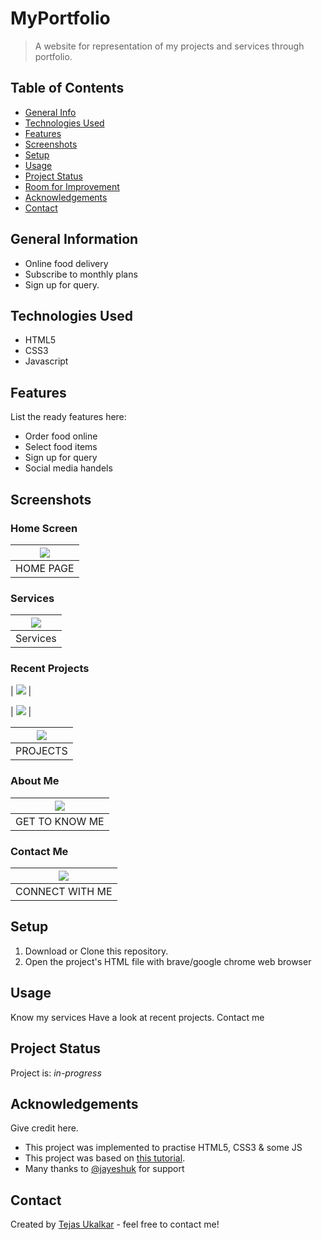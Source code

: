 # MyPortfolio
> A website for representation of my projects and services through portfolio.


## Table of Contents
* [General Info](#general-information)
* [Technologies Used](#technologies-used)
* [Features](#features)
* [Screenshots](#screenshots)
* [Setup](#setup)
* [Usage](#usage)
* [Project Status](#project-status)
* [Room for Improvement](#room-for-improvement)
* [Acknowledgements](#acknowledgements)
* [Contact](#contact)
<!-- * [License](#license) -->


## General Information
- Online food delivery
- Subscribe to monthly plans
- Sign up for query.
<!-- You don't have to answer all the questions - just the ones relevant to your project. -->


## Technologies Used
- HTML5
- CSS3
- Javascript


## Features
List the ready features here:
- Order food online
- Select food items
- Sign up for query
- Social media handels




## Screenshots
### Home Screen
| <img src="https://user-images.githubusercontent.com/70365178/172172044-4bde9492-c2af-4969-86dd-f3a81674f6a2.png"> | 
| :----------------------------------------------: |
| HOME  PAGE |




### Services
| <img src="https://user-images.githubusercontent.com/70365178/172172418-9b6c5d68-c487-4506-8bbb-fbc6bdde8401.png"> | 
| :----------------------------------------------: |
| Services |



### Recent Projects
| <img src="https://user-images.githubusercontent.com/70365178/172173753-02744288-237b-4960-9d5a-bf672da9d6e8.png"> |

| <img src="https://user-images.githubusercontent.com/70365178/172173795-01b7474b-6400-4d92-8608-1005a07d7bd1.png"> |

| <img src="https://user-images.githubusercontent.com/70365178/172173846-fc0f0f21-1dea-493a-938e-95016171aabe.png"> |
| :----------------------------------------------: |
| PROJECTS  |




### About Me
| <img src="https://user-images.githubusercontent.com/70365178/172174436-d3842c6f-7b5a-4bbf-9225-87a3e9f3de23.png"> | 
| :----------------------------------------------: |
| GET TO KNOW ME  |


### Contact Me 
| <img src="https://user-images.githubusercontent.com/70365178/172174990-9ba419a6-528b-44a1-bf07-c0256c55ab40.png"> | 
| :----------------------------------------------: |
| CONNECT WITH ME  |


## Setup
1. Download or Clone this repository.
2. Open the project's HTML file with brave/google chrome web browser


## Usage
Know my services
Have a look at recent projects.
Contact me


## Project Status
Project is: _in-progress_ 


## Acknowledgements
Give credit here.
- This project was implemented to practise HTML5, CSS3 & some JS
- This project was based on [this tutorial](https://www.youtube.com/watch?v=ZFQkb26UD1Y).
- Many thanks to  [@jayeshuk](https://www.github.com/jayeshuk) for support


## Contact
Created by [Tejas Ukalkar](mailto:utu8811@gmail.com) - feel free to contact me!


<!-- Optional -->
<!-- ## License -->
<!-- This project is open source and available under the [... License](). -->

<!-- You don't have to include all sections - just the one's relevant to your project -->
